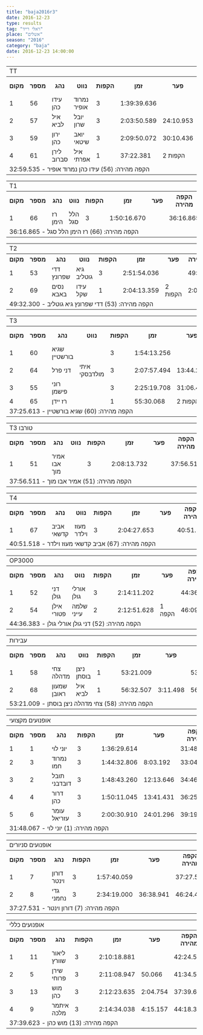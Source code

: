 ```yaml
---
title: "baja2016r3"
date: 2016-12-23
type: results
tag: "ראלי רייד"
place: "אשלים"
season: "2016"
category: "baja"
date: 2016-12-23 14:00:00
---
```

<table class="line_color">
    <tr>
        <td colspan="99" class="title_font">TT</td>
    </tr>
    <tr class="rnkh_bkcolor">
        <th class="rnkh_font">מקום</th>
        <th class="rnkh_font">מספר</th>
        <th class="rnkh_font">נהג</th>
        <th class="rnkh_font">נווט</th>
        <th class="rnkh_font">הקפות</th>
        <th class="rnkh_font">זמן</th>
        <th class="rnkh_font">פער</th>
        <th class="rnkh_font">הקפה מהירה</th>
    </tr>
    <tr class="rnk_bkcolor">
        <td class="rnk_font">1</td>
        <td class="rnk_font">56</td>
        <td class="rnk_font">עידו כהן</td>
        <td class="rnk_font">נמרוד אופיר</td>
        <td class="rnk_font">3</td>
        <td class="rnk_font">1:39:39.636</td>
        <td class="rnk_font"></td>
        <td class="rnk_font">32:59.535</td>
    </tr>
    <tr class="rnk_bkcolor">
        <td class="rnk_font">2</td>
        <td class="rnk_font">57</td>
        <td class="rnk_font">איל לביא</td>
        <td class="rnk_font">יובל שרון</td>
        <td class="rnk_font">3</td>
        <td class="rnk_font">2:03:50.589</td>
        <td class="rnk_font">24:10.953</td>
        <td class="rnk_font">36:07.003</td>
    </tr>
    <tr class="rnk_bkcolor">
        <td class="rnk_font">3</td>
        <td class="rnk_font">59</td>
        <td class="rnk_font">ירון כהן</td>
        <td class="rnk_font">יואב שיטאי</td>
        <td class="rnk_font">3</td>
        <td class="rnk_font">2:09:50.072</td>
        <td class="rnk_font">30:10.436</td>
        <td class="rnk_font">33:01.737</td>
    </tr>
    <tr class="rnk_bkcolor">
        <td class="rnk_font">4</td>
        <td class="rnk_font">61</td>
        <td class="rnk_font">לירן סברוב</td>
        <td class="rnk_font">איל אפרתי</td>
        <td class="rnk_font">1</td>
        <td class="rnk_font">37:22.381</td>
        <td class="rnk_font">2 הקפות</td>
        <td class="rnk_font">37:22.381</td>
    </tr>
    <tr>
        <td colspan="99" class="comment_font">הקפה מהירה: (56) עידו כהן נמרוד אופיר - 32:59.535</td>
    </tr>
</table>
<table class="line_color">
    <tr>
        <td colspan="99" class="title_font">T1</td>
    </tr>
    <tr class="rnkh_bkcolor">
        <th class="rnkh_font">מקום</th>
        <th class="rnkh_font">מספר</th>
        <th class="rnkh_font">נהג</th>
        <th class="rnkh_font">נווט</th>
        <th class="rnkh_font">הקפות</th>
        <th class="rnkh_font">זמן</th>
        <th class="rnkh_font">פער</th>
        <th class="rnkh_font">הקפה מהירה</th>
    </tr>
    <tr class="rnk_bkcolor">
        <td class="rnk_font">1</td>
        <td class="rnk_font">66</td>
        <td class="rnk_font">רז הימן</td>
        <td class="rnk_font">הלל סגל</td>
        <td class="rnk_font">3</td>
        <td class="rnk_font">1:50:16.670</td>
        <td class="rnk_font"></td>
        <td class="rnk_font">36:16.865</td>
    </tr>
    <tr>
        <td colspan="99" class="comment_font">הקפה מהירה: (66) רז הימן הלל סגל - 36:16.865</td>
    </tr>
</table>
<table class="line_color">
    <tr>
        <td colspan="99" class="title_font">T2</td>
    </tr>
    <tr class="rnkh_bkcolor">
        <th class="rnkh_font">מקום</th>
        <th class="rnkh_font">מספר</th>
        <th class="rnkh_font">נהג</th>
        <th class="rnkh_font">נווט</th>
        <th class="rnkh_font">הקפות</th>
        <th class="rnkh_font">זמן</th>
        <th class="rnkh_font">פער</th>
        <th class="rnkh_font">הקפה מהירה</th>
    </tr>
    <tr class="rnk_bkcolor">
        <td class="rnk_font">1</td>
        <td class="rnk_font">53</td>
        <td class="rnk_font">דדי שפרונץ</td>
        <td class="rnk_font">גיא גוטליב</td>
        <td class="rnk_font">3</td>
        <td class="rnk_font">2:51:54.036</td>
        <td class="rnk_font"></td>
        <td class="rnk_font">49:32.300</td>
    </tr>
    <tr class="rnk_bkcolor">
        <td class="rnk_font">2</td>
        <td class="rnk_font">69</td>
        <td class="rnk_font">נסים באבא</td>
        <td class="rnk_font">עידו שקל</td>
        <td class="rnk_font">1</td>
        <td class="rnk_font">2:04:13.359</td>
        <td class="rnk_font">2 הקפות</td>
        <td class="rnk_font">2:04:13.359</td>
    </tr>
    <tr>
        <td colspan="99" class="comment_font">הקפה מהירה: (53) דדי שפרונץ גיא גוטליב - 49:32.300</td>
    </tr>
</table>
<table class="line_color">
    <tr>
        <td colspan="99" class="title_font">T3</td>
    </tr>
    <tr class="rnkh_bkcolor">
        <th class="rnkh_font">מקום</th>
        <th class="rnkh_font">מספר</th>
        <th class="rnkh_font">נהג</th>
        <th class="rnkh_font">נווט</th>
        <th class="rnkh_font">הקפות</th>
        <th class="rnkh_font">זמן</th>
        <th class="rnkh_font">פער</th>
        <th class="rnkh_font">הקפה מהירה</th>
    </tr>
    <tr class="rnk_bkcolor">
        <td class="rnk_font">1</td>
        <td class="rnk_font">60</td>
        <td class="rnk_font">שגיא בורשטיין</td>
        <td class="rnk_font"></td>
        <td class="rnk_font">3</td>
        <td class="rnk_font">1:54:13.256</td>
        <td class="rnk_font"></td>
        <td class="rnk_font">37:25.613</td>
    </tr>
    <tr class="rnk_bkcolor">
        <td class="rnk_font">2</td>
        <td class="rnk_font">64</td>
        <td class="rnk_font">דני פרל</td>
        <td class="rnk_font">איתי מולדבסקי</td>
        <td class="rnk_font">3</td>
        <td class="rnk_font">2:07:57.494</td>
        <td class="rnk_font">13:44.238</td>
        <td class="rnk_font">41:52.524</td>
    </tr>
    <tr class="rnk_bkcolor">
        <td class="rnk_font">3</td>
        <td class="rnk_font">55</td>
        <td class="rnk_font">רוני פישמן</td>
        <td class="rnk_font"></td>
        <td class="rnk_font">3</td>
        <td class="rnk_font">2:25:19.708</td>
        <td class="rnk_font">31:06.452</td>
        <td class="rnk_font">37:55.830</td>
    </tr>
    <tr class="rnk_bkcolor">
        <td class="rnk_font">4</td>
        <td class="rnk_font">65</td>
        <td class="rnk_font">רז יידן</td>
        <td class="rnk_font"></td>
        <td class="rnk_font">1</td>
        <td class="rnk_font">55:30.068</td>
        <td class="rnk_font">2 הקפות</td>
        <td class="rnk_font">55:30.068</td>
    </tr>
    <tr>
        <td colspan="99" class="comment_font">הקפה מהירה: (60) שגיא בורשטיין - 37:25.613</td>
    </tr>
</table>
<table class="line_color">
    <tr>
        <td colspan="99" class="title_font">T3 טורבו</td>
    </tr>
    <tr class="rnkh_bkcolor">
        <th class="rnkh_font">מקום</th>
        <th class="rnkh_font">מספר</th>
        <th class="rnkh_font">נהג</th>
        <th class="rnkh_font">נווט</th>
        <th class="rnkh_font">הקפות</th>
        <th class="rnkh_font">זמן</th>
        <th class="rnkh_font">פער</th>
        <th class="rnkh_font">הקפה מהירה</th>
    </tr>
    <tr class="rnk_bkcolor">
        <td class="rnk_font">1</td>
        <td class="rnk_font">51</td>
        <td class="rnk_font">אמיר אבו מוך</td>
        <td class="rnk_font"></td>
        <td class="rnk_font">3</td>
        <td class="rnk_font">2:08:13.732</td>
        <td class="rnk_font"></td>
        <td class="rnk_font">37:56.511</td>
    </tr>
    <tr>
        <td colspan="99" class="comment_font">הקפה מהירה: (51) אמיר אבו מוך - 37:56.511</td>
    </tr>
</table>
<table class="line_color">
    <tr>
        <td colspan="99" class="title_font">T4</td>
    </tr>
    <tr class="rnkh_bkcolor">
        <th class="rnkh_font">מקום</th>
        <th class="rnkh_font">מספר</th>
        <th class="rnkh_font">נהג</th>
        <th class="rnkh_font">נווט</th>
        <th class="rnkh_font">הקפות</th>
        <th class="rnkh_font">זמן</th>
        <th class="rnkh_font">פער</th>
        <th class="rnkh_font">הקפה מהירה</th>
    </tr>
    <tr class="rnk_bkcolor">
        <td class="rnk_font">1</td>
        <td class="rnk_font">67</td>
        <td class="rnk_font">אביב קדשאי</td>
        <td class="rnk_font">מעוז וילדר</td>
        <td class="rnk_font">3</td>
        <td class="rnk_font">2:04:27.653</td>
        <td class="rnk_font"></td>
        <td class="rnk_font">40:51.518</td>
    </tr>
    <tr>
        <td colspan="99" class="comment_font">הקפה מהירה: (67) אביב קדשאי מעוז וילדר - 40:51.518</td>
    </tr>
</table>
<table class="line_color">
    <tr>
        <td colspan="99" class="title_font">OP3000</td>
    </tr>
    <tr class="rnkh_bkcolor">
        <th class="rnkh_font">מקום</th>
        <th class="rnkh_font">מספר</th>
        <th class="rnkh_font">נהג</th>
        <th class="rnkh_font">נווט</th>
        <th class="rnkh_font">הקפות</th>
        <th class="rnkh_font">זמן</th>
        <th class="rnkh_font">פער</th>
        <th class="rnkh_font">הקפה מהירה</th>
    </tr>
    <tr class="rnk_bkcolor">
        <td class="rnk_font">1</td>
        <td class="rnk_font">52</td>
        <td class="rnk_font">דני גולן</td>
        <td class="rnk_font">אורלי גולן</td>
        <td class="rnk_font">3</td>
        <td class="rnk_font">2:14:11.202</td>
        <td class="rnk_font"></td>
        <td class="rnk_font">44:36.383</td>
    </tr>
    <tr class="rnk_bkcolor">
        <td class="rnk_font">2</td>
        <td class="rnk_font">54</td>
        <td class="rnk_font">אילן פטורי</td>
        <td class="rnk_font">שלמה עייני</td>
        <td class="rnk_font">2</td>
        <td class="rnk_font">2:12:51.628</td>
        <td class="rnk_font">1 הקפה</td>
        <td class="rnk_font">46:09.598</td>
    </tr>
    <tr>
        <td colspan="99" class="comment_font">הקפה מהירה: (52) דני גולן אורלי גולן - 44:36.383</td>
    </tr>
</table>
<table class="line_color">
    <tr>
        <td colspan="99" class="title_font">עבירות</td>
    </tr>
    <tr class="rnkh_bkcolor">
        <th class="rnkh_font">מקום</th>
        <th class="rnkh_font">מספר</th>
        <th class="rnkh_font">נהג</th>
        <th class="rnkh_font">נווט</th>
        <th class="rnkh_font">הקפות</th>
        <th class="rnkh_font">זמן</th>
        <th class="rnkh_font">פער</th>
        <th class="rnkh_font">הקפה מהירה</th>
    </tr>
    <tr class="rnk_bkcolor">
        <td class="rnk_font">1</td>
        <td class="rnk_font">58</td>
        <td class="rnk_font">צחי מדהלה</td>
        <td class="rnk_font">ניצן בוסתן</td>
        <td class="rnk_font">1</td>
        <td class="rnk_font">53:21.009</td>
        <td class="rnk_font"></td>
        <td class="rnk_font">53:21.009</td>
    </tr>
    <tr class="rnk_bkcolor">
        <td class="rnk_font">2</td>
        <td class="rnk_font">68</td>
        <td class="rnk_font">שמעון ראובן</td>
        <td class="rnk_font">איל לביא</td>
        <td class="rnk_font">1</td>
        <td class="rnk_font">56:32.507</td>
        <td class="rnk_font">3:11.498</td>
        <td class="rnk_font">56:32.507</td>
    </tr>
    <tr>
        <td colspan="99" class="comment_font">הקפה מהירה: (58) צחי מדהלה ניצן בוסתן - 53:21.009</td>
    </tr>
</table>
<table class="line_color">
    <tr>
        <td colspan="99" class="title_font">אופנועים מקצועי</td>
    </tr>
    <tr class="rnkh_bkcolor">
        <th class="rnkh_font">מקום</th>
        <th class="rnkh_font">מספר</th>
        <th class="rnkh_font">נהג</th>
        <th class="rnkh_font">הקפות</th>
        <th class="rnkh_font">זמן</th>
        <th class="rnkh_font">פער</th>
        <th class="rnkh_font">הקפה מהירה</th>
    </tr>
    <tr class="rnk_bkcolor">
        <td class="rnk_font">1</td>
        <td class="rnk_font">1</td>
        <td class="rnk_font">יוני לוי</td>
        <td class="rnk_font">3</td>
        <td class="rnk_font">1:36:29.614</td>
        <td class="rnk_font"></td>
        <td class="rnk_font">31:48.067</td>
    </tr>
    <tr class="rnk_bkcolor">
        <td class="rnk_font">2</td>
        <td class="rnk_font">3</td>
        <td class="rnk_font">נמרוד חמו</td>
        <td class="rnk_font">3</td>
        <td class="rnk_font">1:44:32.806</td>
        <td class="rnk_font">8:03.192</td>
        <td class="rnk_font">33:04.983</td>
    </tr>
    <tr class="rnk_bkcolor">
        <td class="rnk_font">3</td>
        <td class="rnk_font">2</td>
        <td class="rnk_font">תובל דובדבני</td>
        <td class="rnk_font">3</td>
        <td class="rnk_font">1:48:43.260</td>
        <td class="rnk_font">12:13.646</td>
        <td class="rnk_font">34:46.650</td>
    </tr>
    <tr class="rnk_bkcolor">
        <td class="rnk_font">4</td>
        <td class="rnk_font">4</td>
        <td class="rnk_font">דרור כהן</td>
        <td class="rnk_font">3</td>
        <td class="rnk_font">1:50:11.045</td>
        <td class="rnk_font">13:41.431</td>
        <td class="rnk_font">36:25.698</td>
    </tr>
    <tr class="rnk_bkcolor">
        <td class="rnk_font">5</td>
        <td class="rnk_font">6</td>
        <td class="rnk_font">עומר עזריאל</td>
        <td class="rnk_font">3</td>
        <td class="rnk_font">2:00:30.910</td>
        <td class="rnk_font">24:01.296</td>
        <td class="rnk_font">39:19.036</td>
    </tr>
    <tr>
        <td colspan="99" class="comment_font">הקפה מהירה: (1) יוני לוי - 31:48.067</td>
    </tr>
</table>
<table class="line_color">
    <tr>
        <td colspan="99" class="title_font">אופנועים סניורים</td>
    </tr>
    <tr class="rnkh_bkcolor">
        <th class="rnkh_font">מקום</th>
        <th class="rnkh_font">מספר</th>
        <th class="rnkh_font">נהג</th>
        <th class="rnkh_font">הקפות</th>
        <th class="rnkh_font">זמן</th>
        <th class="rnkh_font">פער</th>
        <th class="rnkh_font">הקפה מהירה</th>
    </tr>
    <tr class="rnk_bkcolor">
        <td class="rnk_font">1</td>
        <td class="rnk_font">7</td>
        <td class="rnk_font">דורון וינטר</td>
        <td class="rnk_font">3</td>
        <td class="rnk_font">1:57:40.059</td>
        <td class="rnk_font"></td>
        <td class="rnk_font">37:27.531</td>
    </tr>
    <tr class="rnk_bkcolor">
        <td class="rnk_font">2</td>
        <td class="rnk_font">8</td>
        <td class="rnk_font">גדי נחמני</td>
        <td class="rnk_font">3</td>
        <td class="rnk_font">2:34:19.000</td>
        <td class="rnk_font">36:38.941</td>
        <td class="rnk_font">46:24.454</td>
    </tr>
    <tr>
        <td colspan="99" class="comment_font">הקפה מהירה: (7) דורון וינטר - 37:27.531</td>
    </tr>
</table>
<table class="line_color">
    <tr>
        <td colspan="99" class="title_font">אופנועים כללי</td>
    </tr>
    <tr class="rnkh_bkcolor">
        <th class="rnkh_font">מקום</th>
        <th class="rnkh_font">מספר</th>
        <th class="rnkh_font">נהג</th>
        <th class="rnkh_font">הקפות</th>
        <th class="rnkh_font">זמן</th>
        <th class="rnkh_font">פער</th>
        <th class="rnkh_font">הקפה מהירה</th>
    </tr>
    <tr class="rnk_bkcolor">
        <td class="rnk_font">1</td>
        <td class="rnk_font">11</td>
        <td class="rnk_font">ליאור שוורץ</td>
        <td class="rnk_font">3</td>
        <td class="rnk_font">2:10:18.881</td>
        <td class="rnk_font"></td>
        <td class="rnk_font">42:24.573</td>
    </tr>
    <tr class="rnk_bkcolor">
        <td class="rnk_font">2</td>
        <td class="rnk_font">5</td>
        <td class="rnk_font">שירן פרוחי</td>
        <td class="rnk_font">3</td>
        <td class="rnk_font">2:11:08.947</td>
        <td class="rnk_font">50.066</td>
        <td class="rnk_font">41:34.513</td>
    </tr>
    <tr class="rnk_bkcolor">
        <td class="rnk_font">3</td>
        <td class="rnk_font">13</td>
        <td class="rnk_font">מוש כהן</td>
        <td class="rnk_font">3</td>
        <td class="rnk_font">2:12:23.635</td>
        <td class="rnk_font">2:04.754</td>
        <td class="rnk_font">37:39.623</td>
    </tr>
    <tr class="rnk_bkcolor">
        <td class="rnk_font">4</td>
        <td class="rnk_font">9</td>
        <td class="rnk_font">איתמר מלכה</td>
        <td class="rnk_font">3</td>
        <td class="rnk_font">2:14:34.038</td>
        <td class="rnk_font">4:15.157</td>
        <td class="rnk_font">44:18.311</td>
    </tr>
    <tr>
        <td colspan="99" class="comment_font">הקפה מהירה: (13) מוש כהן - 37:39.623</td>
    </tr>
</table>
